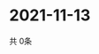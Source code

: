 # 2021-11-13
  共 0条

  <!-- BEGIN -->
  <!-- 最后更新时间Sat Nov 13 2021 12:06:39 GMT+0000 (Coordinated Universal Time) -->
  
  <!-- END -->
  
  